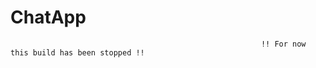 # ChatApp
    
    
                                                            !! For now this build has been stopped !!
